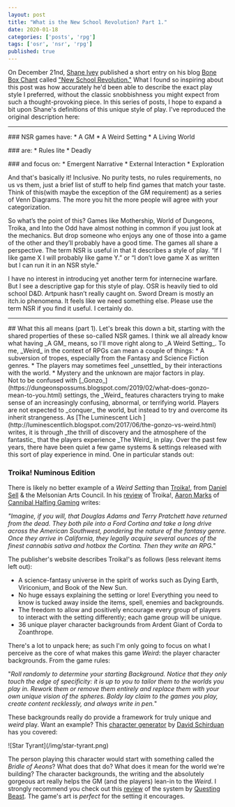 ```yaml
---
layout: post
title: "What is the New School Revolution? Part 1."
date: 2020-01-18
categories: ['posts', 'rpg']
tags: ['osr', 'nsr', 'rpg']
published: true
---
```


On December 21nd, [Shane Ivey](https://mobile.twitter.com/Pandatheist) published a short entry on his blog [Bone Box Chant](https://boneboxchant.wordpress.com) called ["New School Revolution."](https://boneboxchant.wordpress.com/2019/12/21/nsr/) What I found so inspiring about this post was how accurately he'd been able to describe the exact play style I preferred, without the classic snobbishness you might expect from such a thought-provoking piece. In this series of posts, I hope to expand a bit upon Shane's definitions of this unique style of play. I've reproduced the original description here:

---
<p></p>
### NSR games have:
* A GM
* A Weird Setting
* A Living World
<p></p>
### are:
* Rules lite
* Deadly
<p></p>
### and focus on:
* Emergent Narrative
* External Interaction
* Exploration
<p></p>

And that's basically it! Inclusive. No purity tests, no rules requirements, no us vs them, just a brief list of stuff to help find games that match your taste. Think of this(with maybe the exception of the GM requirement) as a series of Venn Diagrams. The more you hit the more people will agree with your categorization.

So what’s the point of this? Games like Mothership, World of Dungeons, Troika, and Into the Odd have almost nothing in common if you just look at the mechanics. But drop someone who enjoys any one of those into a game of the other and they’ll probably have a good time. The games all share a perspective. The term NSR is useful in that it describes a style of play. “If I like game X I will probably like game Y.” or “I don’t love game X as written but I can run it in an NSR style."

I have no interest in introducing yet another term for internecine warfare. But I see a descriptive gap for this style of play. OSR is heavily tied to old school D&D. Artpunk hasn’t really caught on. Sword Dream is mostly an itch.io phenomena. It feels like we need something else. Please use the term NSR if you find it useful. I certainly do.

---
<p></p>
## What this all means (part 1).
Let's break this down a bit, starting with the shared properties of these so-called NSR games. I think we all already know what having _A GM_ means, so I'll move right along to _A Weird Setting_. To me, _Weird_ in the context of RPGs can mean a couple of things:
* A subversion of tropes, especially from the Fantasy and Science Fiction genres.
* The players may sometimes feel _unsettled_ by their interactions with the world.  
* Mystery and the unknown are major factors in play.

<br>
Not to be confused with [_Gonzo_](https://dungeonspossums.blogspot.com/2019/02/what-does-gonzo-mean-to-you.html) settings, the _Weird_ features characters trying to make sense of an increasingly confusing, abnormal, or terrifying world. Players are not expected to _conquer_ the world, but instead to try and overcome its inherit strangeness. As [The Luminescent Lich
](http://luminescentlich.blogspot.com/2017/06/the-gonzo-vs-weird.html) writes, it is through _the thrill of discovery and the atmosphere of the fantastic_ that the players experience _The Weird_ in play. Over the past few years, there have been quiet a few game systems & settings released with this sort of play experience in mind. One in particular stands out:
<br>

### Troika! Numinous Edition
There is likely no better example of a _Weird Setting_ than [Troika!](https://www.troikarpg.com/), from [Daniel Sell](https://twitter.com/ignus) & the Melsonian Arts Council. In his [review](https://cannibalhalflinggaming.com/2019/02/27/troika-review/) of Troika!, [Aaron Marks](https://twitter.com/levelonewonk) of [Cannibal Halfing Gaming](https://cannibalhalflinggaming.com/) writes:

_"Imagine, if you will, that Douglas Adams and Terry Pratchett have returned from the dead. They both pile into a Ford Cortina and take a long drive across the American Southwest, pondering the nature of the fantasy genre. Once they arrive in California, they legally acquire several ounces of the finest cannabis sativa and hotbox the Cortina. Then they write an RPG."_

The publisher's website describes Troika!'s as follows (less relevant items left out):
* A science-fantasy universe in the spirit of works such as Dying Earth, Viriconium, and Book of the New Sun.
* No huge essays explaining the setting or lore! Everything you need to know is tucked away inside the items, spell, enemies and backgrounds.
* The freedom to allow and positively encourage every group of players to interact with the setting differently; each game group will be unique.
* 36 unique player character backgrounds from Ardent Giant of Corda to Zoanthrope​.

There's a lot to unpack here; as such I'm only going to focus on what I perceive as the core of what makes this game _Weird_: the player character backgrounds. From the game rules:

"_Roll randomly to determine your starting Background. Notice that they only touch the edge of specificity: it is up to you to tailor them to the worlds you play in. Rework them or remove them entirely and replace them with your own unique vision of the spheres. Boldy lay claim to the games you play, create content recklessly, and always write in pen._"

These backgrounds really do provide a framework for truly unique and _weird_ play. Want an example? This [character generator](https://technicalgrimoire.com/troikagenerator) by [David Schirduan](https://twitter.com/davidschirduan) has you covered:
<p></p>
![Star Tyrant](/img/star-tyrant.png)

The person playing this character would start with something called the _Bridle of Aeons_? What does that do? What does it mean for the world we're building? The character backgrounds, the writing and the absolutely gorgeous art really helps the GM (and the players) lean-in to the _Weird_. I strongly recommend you check out this [review](https://www.youtube.com/watch?v=QvhtyihMSjI) of the system by [Questing Beast](http://questingblog.com/). The game's art is _perfect_ for the setting it encourages.
